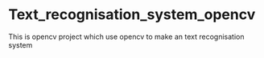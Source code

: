 # Text_recognisation_system_opencv
This is opencv project which use opencv to make an text recognisation system

